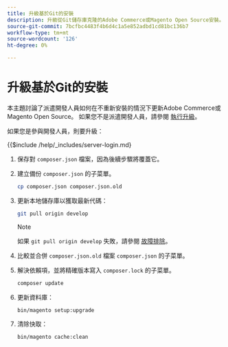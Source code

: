 ```yaml
---
title: 升級基於Git的安裝
description: 升級從Git儲存庫克隆的Adobe Commerce或Magento Open Source安裝。
source-git-commit: 7bcfbc4483f4b6d4c1a5e852adbd1cd81bc136b7
workflow-type: tm+mt
source-wordcount: '126'
ht-degree: 0%

---
```



# 升級基於Git的安裝

本主題討論了派遣開發人員如何在不重新安裝的情況下更新Adobe Commerce或Magento Open Source。 如果您不是派遣開發人員，請參閱 [執行升級](../implementation/perform-upgrade.md)。

如果您是參與開發人員，則要升級：

{{$include /help/_includes/server-login.md}

1. 保存對 `composer.json` 檔案，因為後續步驟將覆蓋它。

1. 建立備份 `composer.json` 的子菜單。

   ```bash
   cp composer.json composer.json.old
   ```

1. 更新本地儲存庫以獲取最新代碼：

   ```bash
   git pull origin develop
   ```

   >[!NOTE]
   >
   >如果 `git pull origin develop` 失敗，請參閱 [故障排除](https://support.magento.com/hc/en-us/articles/360034229872)。

1. 比較並合併 `composer.json.old` 檔案 `composer.json` 的子菜單。

1. 解決依賴項，並將精確版本寫入 `composer.lock` 的子菜單。

   ```bash
   composer update
   ```

1. 更新資料庫：

   ```bash
   bin/magento setup:upgrade
   ```

1. 清除快取：

   ```bash
   bin/magento cache:clean
   ```
